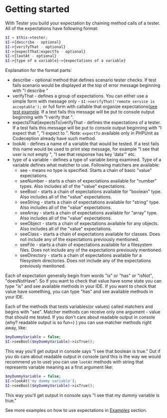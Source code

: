 # Getting started

With Tester you build your expectation by chaining method calls of a tester. All of the expectations have following format:
```php
$I = $this->tester;
$I->{describe - optional}
$I->{verifyThat - optional}
$I->{expectThat|expectTo - optional}
$I->{lootAt - optional}
$I->{type of a variable}->{expectations of a variable}
```

Explanation for the format parts:
* describe - optional method that defines scenario tester checks. If test fails scenario would be displayed at the top of error message beginning with "I describe " 
* verifyThat - defines a group of expectations. You can either use a simple form with message only - `$I->verifyThat('remote service is acceptable');` or full form with callable that organize expectations([see test example](examples/tests/IncomeCalculatorTest.php). If a test fails this message will be put to console output beginning with "I verify that ".
* expectsThat|expectsTo|verifyThat - defines the expectations of a tester. If a test fails this message will be put to console output beginning with "I expect that ", "I expect to ". Note: `expectTo` available only in PHPUnit as Codeception already have such method. 
* lookAt - defines a name of a variable that would be tested. If a test fails this name would be used to print step message, for example  "I see that user is not empty ", "I see that response has key 'data'" etc. 
* type of a variable - defines a type of variable being examined. Type of a variable defines what matcher to use. Following matchers are available:
  * see - means no type is specified. Starts a chain of basic "value" expectations.
  * seeNumber - starts a chain of expectations available for "number" types. Also includes all of the "value" expectations. 
  * seeBool - starts a chain of expectations available for "boolean" type. Also includes all of the "value" expectations. 
  * seeString - starts a chain of expectations available for "string" type. Also includes all of the "value" expectations.
  * seeArray - starts a chain of expectations available for "array" type. Also includes all of the "value" expectations. 
  * seeObject - starts a chain of expectations available for any objects. Also includes all of the "value" expectations. 
  * seeClass - starts a chain of expectations available for classes. Does not include any of the expectations previously mentioned.
  * seeFile - starts a chain of expectations available for a filesystem files. Does not include any of the expectations previously mentioned.
  * seeDirectory - starts a chain of expectations available for a filesystem directories. Does not include any of the expectations previously mentioned.

Each of expectation generally begin from words "is" or "has" or "isNot", "doesNotHave". 
So if you want to check that value have some state you can type "is" and see available methods in your IDE. If you want to check that value have something, you can type "has" and see available methods in your IDE.

Each of the methods that tests variables(or values) called matchers and begins with "see". Matcher methods can receive only one argument - value that should me tested.
If you don't care about readable output in console (why? readable output is so fun=) ) you can use matcher methods right away, like:
```php
$myDummyVariable = false;
$I->seeBool($myDummyVariable)->isTrue();
```
This way you'll get output in console says "I see that boolean is true."
Dut if you do care about readable output in console (and this is the way we would recommend yo to use) you can use `lootAt` methods with string that represents variable meaning as a first argument like:

```php
$myDummyVariable = false;
$I->lookAt('my dummy variable');
$I->seeBool($myDummyVariable)->isTrue();
```
This way you'll get output in console says "I see that my dummy variable is true."

See more examples on how to use expectations in [Examples](examples-list.md) section.